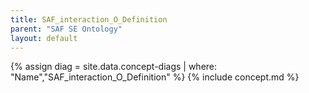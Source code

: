 ```yaml
---
title: SAF_interaction_O_Definition
parent: "SAF SE Ontology"
layout: default
---
```

{% assign diag = site.data.concept-diags | where: "Name","SAF_interaction_O_Definition" %}
{% include concept.md %}